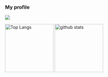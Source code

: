 ### My profile

![](https://github-profile-summary-cards.vercel.app/api/cards/profile-details?username=kensiiwasaki&theme=monokai)

<p align="left"> 
  <img alt="Top Langs" height="160px" src="https://github-readme-stats.vercel.app/api/top-langs/?username=kensiiwasaki&layout=compact&show_icons=true&theme=onedark" />
  <img alt="github stats" height="160px" src="https://github-readme-stats.vercel.app/api?username=kensiiwasaki&theme=onedark&show_icons=ture" />
</p>



